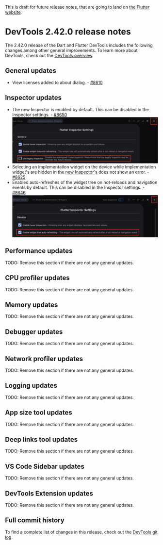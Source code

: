 This is draft for future release notes, that are going to land on
[the Flutter website](https://docs.flutter.dev/tools/devtools/release-notes).

# DevTools 2.42.0 release notes

The 2.42.0 release of the Dart and Flutter DevTools
includes the following changes among other general improvements.
To learn more about DevTools, check out the
[DevTools overview](/tools/devtools/overview).

## General updates

* View licenses added to about dialog. - [#8610](https://github.com/flutter/devtools/pull/8610)

## Inspector updates

* The new Inspector is enabled by default. This can be disabled in the Inspector settings. - [#8650](https://github.com/flutter/devtools/pull/8650)
    ![Legacy Inspector setting](images/legacy_inspector_setting.png "Legacy Inspector setting")
* Selecting an implementation widget on the device while implementation widget's are hidden in the [new Inspector's](https://docs.flutter.dev/tools/devtools/release-notes/release-notes-2.40.1#inspector-updates) does not show an error. - [#8625](https://github.com/flutter/devtools/pull/8625)
* Enabled auto-refreshes of the widget tree on hot-reloads and navigation events by default. This can be disabled in the Inspector settings. - [#8646](https://github.com/flutter/devtools/pull/8646)
    ![Auto-refresh setting](images/inspector_auto_refresh_setting.png "Inspector auto-refresh setting")

## Performance updates

TODO: Remove this section if there are not any general updates.

## CPU profiler updates

TODO: Remove this section if there are not any general updates.

## Memory updates

TODO: Remove this section if there are not any general updates.

## Debugger updates

TODO: Remove this section if there are not any general updates.

## Network profiler updates

TODO: Remove this section if there are not any general updates.

## Logging updates

TODO: Remove this section if there are not any general updates.

## App size tool updates

TODO: Remove this section if there are not any general updates.

## Deep links tool updates

TODO: Remove this section if there are not any general updates.

## VS Code Sidebar updates

TODO: Remove this section if there are not any general updates.

## DevTools Extension updates

TODO: Remove this section if there are not any general updates.

## Full commit history

To find a complete list of changes in this release, check out the
[DevTools git log](https://github.com/flutter/devtools/tree/v2.42.0).
